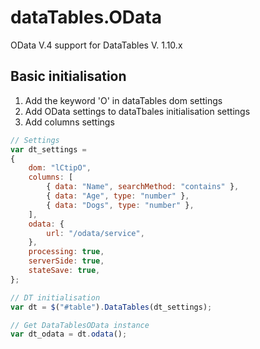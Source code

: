 # dataTables.OData
OData V.4 support for DataTables V. 1.10.x

## Basic initialisation

1. Add the keyword 'O' in dataTables dom settings
2. Add OData settings to dataTbales initialisation settings
3. Add columns settings 

```javascript
// Settings
var dt_settings = 
{
	dom: "lCtipO",
	columns: [
		{ data: "Name", searchMethod: "contains" },
		{ data: "Age", type: "number" },
		{ data: "Dogs", type: "number" },
	],
	odata: {
		url: "/odata/service",
	},
	processing: true,
	serverSide: true,
	stateSave: true,
};

// DT initialisation
var dt = $("#table").DataTables(dt_settings);

// Get DataTablesOData instance
var dt_odata = dt.odata();

```

